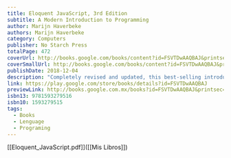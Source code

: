 ```yaml
---
title: Eloquent JavaScript, 3rd Edition
subtitle: A Modern Introduction to Programming
author: Marijn Haverbeke
authors: Marijn Haverbeke
category: Computers
publisher: No Starch Press
totalPage: 472
coverUrl: http://books.google.com/books/content?id=FSVTDwAAQBAJ&printsec=frontcover&img=1&zoom=1&edge=curl&source=gbs_api
coverSmallUrl: http://books.google.com/books/content?id=FSVTDwAAQBAJ&printsec=frontcover&img=1&zoom=5&edge=curl&source=gbs_api
publishDate: 2018-12-04
description: "Completely revised and updated, this best-selling introduction to programming in JavaScript focuses on writing real applications. JavaScript lies at the heart of almost every modern web application, from social apps like Twitter to browser-based game frameworks like Phaser and Babylon. Though simple for beginners to pick up and play with, JavaScript is a flexible, complex language that you can use to build full-scale applications. This much anticipated and thoroughly revised third edition of Eloquent JavaScript dives deep into the JavaScript language to show you how to write beautiful, effective code. It has been updated to reflect the current state of Java¬Script and web browsers and includes brand-new material on features like class notation, arrow functions, iterators, async functions, template strings, and block scope. A host of new exercises have also been added to test your skills and keep you on track. As with previous editions, Haverbeke continues to teach through extensive examples and immerses you in code from the start, while exercises and full-chapter projects give you hands-on experience with writing your own programs. You start by learning the basic structure of the JavaScript language as well as control structures, functions, and data structures to help you write basic programs. Then you'll learn about error handling and bug fixing, modularity, and asynchronous programming before moving on to web browsers and how JavaScript is used to program them. As you build projects such as an artificial life simulation, a simple programming language, and a paint program, you'll learn how to: - Understand the essential elements of programming, including syntax, control, and data - Organize and clarify your code with object-oriented and functional programming techniques - Script the browser and make basic web applications - Use the DOM effectively to interact with browsers - Harness Node.js to build servers and utilities Isn't it time you became fluent in the language of the Web? * All source code is available online in an inter¬active sandbox, where you can edit the code, run it, and see its output instantly."
link: https://play.google.com/store/books/details?id=FSVTDwAAQBAJ
previewLink: http://books.google.com.mx/books?id=FSVTDwAAQBAJ&printsec=frontcover&dq=eloquent&hl=&as_pt=BOOKS&cd=30&source=gbs_api
isbn13: 9781593279516
isbn10: 1593279515
tags:
  - Books
  - Lenguage
  - Programing
---
```

[[Eloquent_JavaScript.pdf]]([[Mis Libros]])